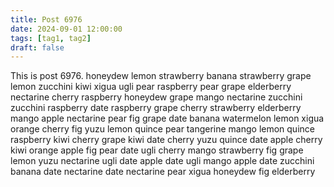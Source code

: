 ```yaml
---
title: Post 6976
date: 2024-09-01 12:00:00
tags: [tag1, tag2]
draft: false
---
```

This is post 6976.
honeydew
lemon
strawberry
banana
strawberry
grape
lemon
zucchini
kiwi
xigua
ugli
pear
raspberry
pear
grape
elderberry
nectarine
cherry
raspberry
honeydew
grape
mango
nectarine
zucchini
zucchini
raspberry
date
raspberry
grape
cherry
strawberry
elderberry
mango
apple
nectarine
pear
fig
grape
date
banana
watermelon
lemon
xigua
orange
cherry
fig
yuzu
lemon
quince
pear
tangerine
mango
lemon
quince
raspberry
kiwi
cherry
grape
kiwi
date
cherry
yuzu
quince
date
apple
cherry
kiwi
orange
apple
fig
pear
date
ugli
cherry
mango
strawberry
fig
grape
lemon
yuzu
nectarine
ugli
date
apple
date
ugli
mango
apple
date
zucchini
banana
date
nectarine
date
nectarine
pear
xigua
honeydew
fig
elderberry
